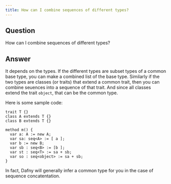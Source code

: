 ```yaml
---
title: How can I combine sequences of different types?
---
```


## Question

How can I combine sequences of different types?

## Answer

It depends on the types. If the different types are subset types of a common base type, you can make a combined list of the base type. Similarly if the two types are classes (or traits) that extend a common trait, then you can combine seuences into a sequence of that trait. And since all classes extend the trait `object`, that can be the common type.

Here is some sample code:
```dafny
trait T {}
class A extends T {}
class B extends T {}

method m() {
  var a: A := new A;
  var sa: seq<A> := [ a ];
  var b := new B;
  var sb : seq<B> := [b ];
  var st : seq<T> := sa + sb;
  var so : seq<object> := sa + sb;
}
```

In fact, Dafny will generally infer a common type for you in the case of sequence concatentation.
